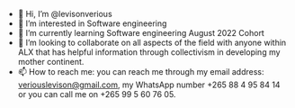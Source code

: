 - 👋 Hi, I’m @levisonverious
- 👀 I’m interested in Software engineering
- 🌱 I’m currently learning Software engineering August 2022 Cohort
- 💞️ I’m looking to collaborate on all aspects of the field with anyone within ALX that has helpful information through collectivism in developing my mother continent.
- 📫 How to reach me: you can reach me through my email address: veriouslevison@gmail.com, my WhatsApp number +265 88 4 95 84 14 or you can call me on +265 99 5 60 76 05.

<!---
levisonverious/levisonverious is a ✨ special ✨ repository because its `README.md` (this file) appears on your GitHub profile.
You can click the Preview link to take a look at your changes.
--->
